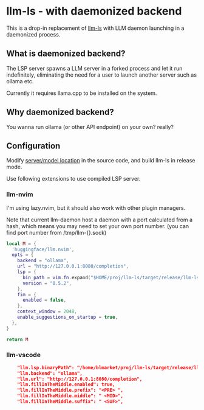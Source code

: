 # llm-ls - with daemonized backend

This is a drop-in replacement of
[llm-ls](https://github.com/huggingface/llm-ls)
with LLM daemon launching in a daemonized process.

## What is daemonized backend?

The LSP server spawns a LLM server in a forked process and let it run
indefinitely, eliminating the need for a user to launch another server such as
ollama etc.

Currently it requires llama.cpp to be installed on the system.

## Why daemonized backend?

You wanna run ollama (or other API endpoint) on your own? really?

## Configuration

Modify [server/model
location](https://github.com/blmarket/llm-ls/blob/main/crates/llama-daemon/src/daemon.rs#L30-L33)
in the source code, and build llm-ls in release mode.

Use following extensions to use compiled LSP server.

### llm-nvim

I'm using lazy.nvim, but it should also work with other plugin managers.

Note that current llm-daemon host a daemon with a port calculated from a hash,
which means you may need to set your own port number. (you can find port number
from /tmp/llm-{}.sock)

```lua
local M = {
  'huggingface/llm.nvim',
  opts = {
    backend = "ollama",
    url = "http://127.0.0.1:8080/completion",
    lsp = {
      bin_path = vim.fn.expand("$HOME/proj/llm-ls/target/release/llm-ls"),
      version = "0.5.2",
    },
    fim = {
      enabled = false,
    },
    context_window = 2048,
    enable_suggestions_on_startup = true,
  },
}

return M
```

### llm-vscode

```json
    "llm.lsp.binaryPath": "/home/blmarket/proj/llm-ls/target/release/llm-ls",
    "llm.backend": "ollama",
    "llm.url": "http://127.0.0.1:8080/completion",
    "llm.fillInTheMiddle.enabled": true,
    "llm.fillInTheMiddle.prefix": "<PRE> ",
    "llm.fillInTheMiddle.middle": " <MID>",
    "llm.fillInTheMiddle.suffix": " <SUF>",
```
